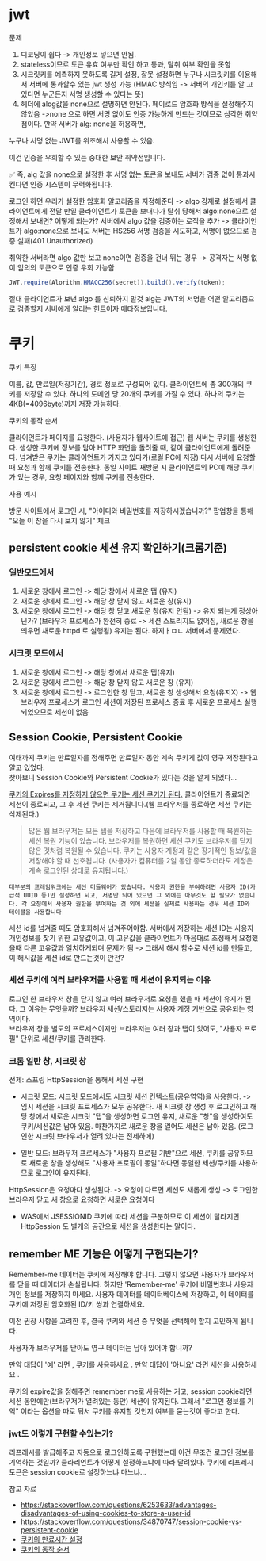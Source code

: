 # jwt

문제

1. 디코딩이 쉽다 -> 개인정보 넣으면 안됨.
2. stateless이므로 토큰 유효 여부만 확인 하고 통과, 탈취 여부 확인을 못함
3. 시크릿키를 예측하지 못하도록 길게 설정, 잘못 설정하면 누구나 시크릿키를 이용해서 서버에 통과할수 있는 jwt 생성 가능 (HMAC 방식임 -> 서버의 개인키를 알 고 있다면 누군든지 서명 생성할 수 있다는 뜻)
4. 헤더에 alog값을 none으로 설명하면 안된다. 페이로드 암호화 방식을 설정해주지 않았음 ->none 으로 하면 서명 없이도 인증 가능하게 만드는 것이므로 심각한 취약점이다.
   만약 서버가 alg: none을 허용하면,

누구나 서명 없는 JWT를 위조해서 사용할 수 있음.

이건 인증을 우회할 수 있는 중대한 보안 취약점입니다.

✅ 즉, alg 값을 none으로 설정한 후 서명 없는 토큰을 보내도 서버가 검증 없이 통과시킨다면 인증 시스템이 무력화됩니다.

로그인 하면 우리가 설정한 암호화 알고리즘을 지정해준다 -> algo 강제로 설정해서 클라이언트에게 전달
만일 클라이언트가 토큰을 보내다가 탈취 당해서 algo:none으로 설정해서 보내면? 어떻게 되는가?
서버에서 algo 값을 검증하는 로직을 추가 -> 클라이언트가 algo:none으로 보내도 서버는 HS256 서명 검증을 시도하고, 서명이 없으므로 검증 실패(401 Unauthorized)

취약한 서버라면 algo 값만 보고 none이면 검증을 건너 뛰는 경우 -> 공격자는 서명 없이 임의의 토큰으로 인증 우회 가능함

```java
JWT.require(Alorithm.HMACC256(secret)).build().verify(token);
```

절대 클라이언트가 보낸 algo 를 신뢰하지 말것
alg는 JWT의 서명을 어떤 알고리즘으로 검증할지 서버에게 알리는 힌트이자 메타정보입니다.

# 쿠키

쿠키 특징

이름, 값, 만료일(저장기간), 경로 정보로 구성되어 있다.
클라이언트에 총 300개의 쿠키를 저장할 수 있다.
하나의 도메인 당 20개의 쿠키를 가질 수 있다.
하나의 쿠키는 4KB(=4096byte)까지 저장 가능하다.

쿠키의 동작 순서

클라이언트가 페이지를 요청한다. (사용자가 웹사이트에 접근)
웹 서버는 쿠키를 생성한다.
생성한 쿠키에 정보를 담아 HTTP 화면을 돌려줄 때, 같이 클라이언트에게 돌려준다.
넘겨받은 쿠키는 클라이언트가 가지고 있다가(로컬 PC에 저장) 다시 서버에 요청할 때 요청과 함께 쿠키를 전송한다.
동일 사이트 재방문 시 클라이언트의 PC에 해당 쿠키가 있는 경우, 요청 페이지와 함께 쿠키를 전송한다.

사용 예시

방문 사이트에서 로그인 시, "아이디와 비밀번호를 저장하시겠습니까?"
팝업창을 통해 "오늘 이 창을 다시 보지 않기" 체크

## persistent cookie 세션 유지 확인하기(크롬기준)

### 일반모드에서

1. 새로운 창에서 로그인 -> 해당 창에서 새로운 탭 (유지)
2. 새로운 창에서 로그인 -> 해당 창 닫지 않고 새로운 창(유지)
3. 새로운 창에서 로그인 -> 해당 창 닫고 새로운 창(유지 안됨) -> 유지 되는게 정상아닌가? (브라우저 프로세스가 완전히 종료 -> 세션 스토리지도 없어짐, 새로운 창을 띄우면 새로운 httpd 로 실행됨) 유지는 된다. 하지ㅏㅁㄴ 서버에서 문제였다.

### 시크릿 모드에서

1. 새로운 창에서 로그인 -> 해당 창에서 새로운 탭(유지)
2. 새로운 창에서 로그인 -> 해당 창 닫지 않고 새로운 창 (유지)
3. 새로운 창에서 로그인 -> 로그인한 창 닫고, 새로운 창 생성해서 요청(유지X) -> 웹 브라우저 프로세스가 로그인 세션이 저장된 프로세스 종료 후 새로운 프로세스 실행되었으므로 세션이 없음

## Session Cookie, Persistent Cookie

여태까지 쿠키는 만료일자를 정해주면 만료일자 동안 계속 쿠키게 값이 영구 저장된다고 알고 있었다.  
찾아보니 Session Cookie와 Persistent Cookie가 있다는 것을 알게 되었다...

[쿠키의 Expires를 지정하지 않으면 쿠키는 세션 쿠키가 된다.](https://developer.mozilla.org/en-US/docs/Web/HTTP/Reference/Headers/Set-Cookie#expiresdate) 클라이언트가 종료되면 세션이 종료되고, 그 후 세션 쿠키는 제거됩니다.(웹 브라우저를 종료하면 세션 쿠키는 삭제된다.)

> 많은 웹 브라우저는 모든 탭을 저장하고 다음에 브라우저를 사용할 때 복원하는 세션 복원 기능이 있습니다. 브라우저를 복원하면 세션 쿠키도 브라우저를 닫지 않은 것처럼 복원될 수 있습니다.
> 쿠키는 사용자 계정과 같은 장기적인 정보/값을 저장해야 할 때 선호됩니다. (사용자가 컴퓨터를 2일 동안 종료하더라도 계정은 계속 로그인된 상태로 유지됩니다.)

```
대부분의 프레임워크에는 세션 미들웨어가 있습니다. 사용자 권한을 부여하려면 사용자 ID(가급적 UUID 등)만 설정하면 되고, 서명만 되어 있으면 그 외에는 아무것도 할 필요가 없습니다. 각 요청에서 사용자 권한을 부여하는 것 외에 세션을 실제로 사용하는 경우 세션 ID와 테이블을 사용합니다
```

세션 id를 넘겨줄 때도 암호화해서 넘겨주어야함. 서버에서 저장하는 세션 ID는 사용자 개인정보를 찾기 위한 고유값이고, 이 고유값을 클라이언트가 마음대로 조정해서 요청했을때 다른 고유값과 일치하게되며 문제가 됨 -> 그래서 해시 함수로 세션 id를 만들고, 이 해시값을 세션 id로 만드는것이 안전?

### 세션 쿠키에 여러 브라우저를 사용할 때 세션이 유지되는 이유

로그인 한 브라우저 창을 닫지 않고 여러 브라우저로 요청을 했을 때 세션이 유지가 된다. 그 이유는 무엇을까?
브라우저 세션/스토리지는 사용자 계정 기반으로 공유되는 영역이다.  
브라우저 창을 별도의 프로세스이지만 브라우저는 여러 창과 탭이 있어도, "사용자 프로필" 단위로 세션/쿠키를 관리한다.

### 크롬 일반 창, 시크릿 창

전제: 스프링 HttpSession을 통해서 세션 구현

- 시크릿 모드: 시크릿 모드에서도 시크릿 세션 컨텍스트(공유역역)을 사용한다. -> 임시 세션을 시크릿 프로세스가 모두 공유한다.
  새 시크릿 창 생성 후 로그인하고 해당 창에서 새로운 시크릿 "탭"을 생성하면 로그인 유지, 새로운 "창"을 생성하여도 쿠키/세션값은 남아 있음. 마찬가지로 새로운 창을 열어도 세션은 남아 있음. (로그인한 시크릿 브라우저가 열려 있다는 전제하에)

- 일반 모드: 브라우저 프로세스가 "사용자 프로필 기반"으로 세션, 쿠키를 공유하므로 새로운 창을 생성해도 "사용자 프로필이 동일"하다면 동일한 세션/쿠키를 사용하므로 로그인이 유지된다.

HttpSession은 요청마다 생성된다. -> 요청이 다르면 세션도 새롭게 생성 -> 로그인한 브라우저 닫고 새 창으로 요청하면 새로운 요청이다

- WAS에서 JSESSIONID 쿠키에 따라 세션을 구분하므로 이 세션이 달라지면 HttpSession 도 별개의 공간으로 세션을 생성한다는 말이다.

## remember ME 기능은 어떻게 구현되는가?

Remember-me 데이터는 쿠키에 저장해야 합니다. 그렇지 않으면 사용자가 브라우저를 닫을 때 데이터가 손실됩니다. 하지만 'Remember-me' 쿠키에 비밀번호나 사용자 개인 정보를 저장하지 마세요. 사용자 데이터를 데이터베이스에 저장하고, 이 데이터를 쿠키에 저장된 암호화된 ID/키 쌍과 연결하세요.

이전 권장 사항을 고려한 후, 결국 쿠키와 세션 중 무엇을 선택해야 할지 고민하게 됩니다.

사용자가 브라우저를 닫아도 영구 데이터는 남아 있어야 합니까?

만약 대답이 '예' 라면 , 쿠키를 사용하세요 .
만약 대답이 '아니요' 라면 세션을 사용하세요 .

쿠키의 expire값을 정해주면 remember me로 사용하는 거고, session cookie라면 세션 동안에만(브라우저가 열려있는 동안) 세션이 유지된다. 그래서 "로그인 정보를 기억" 이라는 옵션을 따로 둬서 쿠키를 유지할 것인지 여부를 묻는것이 좋다고 한다.

### jwt도 이렇게 구현할 수있는가?

리프레시를 발급해주고 자동으로 로그인하도록 구현했는데 이건 무조건 로그인 정보를 기억하는 것일까?
클라리언트가 어떻게 설정하느냐에 따라 달려있다. 쿠키에 리프레시 토큰은 session cookie로 설정하느냐 마느냐...

참고 자료

- https://stackoverflow.com/questions/6253633/advantages-disadvantages-of-using-cookies-to-store-a-user-id
- https://stackoverflow.com/questions/34870747/session-cookie-vs-persistent-cookie
- [쿠키의 만료시간 설정](https://developer.mozilla.org/en-US/docs/Web/HTTP/Reference/Headers/Set-Cookie#expiresdate)
- [쿠키의 동작 순서](https://dev-coco.tistory.com/61)
